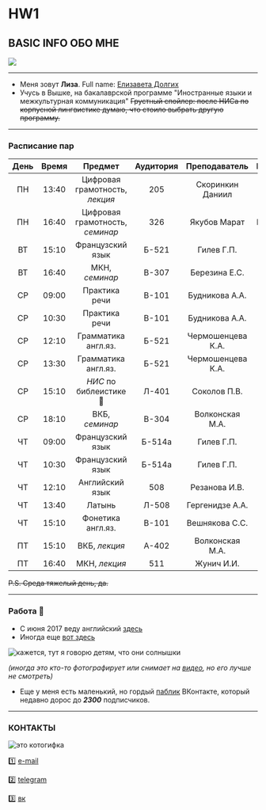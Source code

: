 # HW1 
## BASIC INFO ОБО МНЕ

![](http://picresize.com/images/rsz_ih950jomnd0.png)

-------
* Меня зовут __Лиза__. Full name: [Елизавета Долгих](mailto:@elizabethdolgikh@gmail.com)
* Учусь в Вышке, на бакалаврской программе "Иностранные языки и межкультурная коммуникация"
  ~~Грустный спойлер: после НИСа по корпусной лингвистике думаю, что стоило выбрать другую программу.~~
 
---------

### Расписание пар

День|Время|Предмет|Аудитория|Преподаватель|Примечания
:---:|:---:|:---:|:---:|:---:|:---:
ПН|13:40|Цифровая грамотность, _лекция_|205|Скоринкин Даниил|Корпус на Армянском переулке
ПН|16:40|Цифровая грамотность, _семинар_|326|Якубов Марат|Мясницкая :purple_heart:
ВТ|15:10|Французский язык|Б-521|Гилев Г.П.|-
ВТ|16:40|МКН, _семинар_|В-307|Березина Е.С.|-
СР|09:00|Практика речи|В-101|Будникова А.А.|-
СР|10:30|Практика речи|В-101|Будникова А.А.|-
СР|12:10|Грамматика англ.яз.|Б-521|Чермошенцева К.А.|-
СР|13:30|Грамматика англ.яз.|Б-521|Чермошенцева К.А.|-
СР|15:10|_НИС_ по библеистике :purple_heart:|Л-401|Соколов П.В.|-
СР|18:10|ВКБ, _семинар_|В-304|Волконская М.А.|-
ЧТ|09:00|Французский язык|Б-514а|Гилев Г.П.|-
ЧТ|10:30|Французский язык|Б-514а|Гилев Г.П.|-
ЧТ|12:10|Английский язык|508|Резанова И.В.|-
ЧТ|13:40|Латынь|Л-508|Гергенидзе А.А.|-
ЧТ|15:10|Фонетика англ.яз.|В-101|Вешнякова С.С.|-
ПТ|15:10|ВКБ, _лекция_|А-402|Волконская М.А.|-
ПТ|16:40|МКН, _лекция_|511|Жунич И.И.|-

~~P.S. Среда тяжелый день, да.~~

------

### Работа :bread:

  * С июня 2017 веду английский [здесь](https://vk.com/moscowinners "РОО Ассоциация победителей олимпиад")
  * Иногда еще [вот здесь](https://vk.com/school_olymp_ru?w=wall-124108502_1818 "ЦО Коалиция")

  ![](http://picresize.com/images/rsz_nnpdblxgqby.png "кажется, тут я говорю детям, что они солнышки")

  *(иногда это кто-то фотографирует или снимает на [видео](https://youtu.be/gd-t5j5blC8), но его лучше не смотреть)*

  * Еще у меня есть маленький, но гордый [паблик](https://vk.com/climbolympus) ВКонтакте, который недавно дорос до *__2300__* подписчиков.

------

### КОНТАКТЫ

![](https://media.giphy.com/media/gljC9mDfYUkfK/giphy.gif "это котогифка")

:one: [e-mail](mailto:elizabethdolgikh@gmail.com) 


:two: [telegram](https://telegram.me/esdolgikh "@esdolgikh")


:three: [вк](https://vk.com/elizabethdolgikh "Елизавета Долгих")






  


